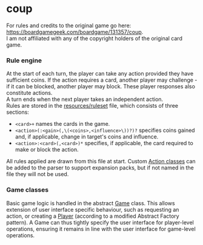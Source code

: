 # coup

For rules and credits to the original game go here: https://boardgamegeek.com/boardgame/131357/coup.   
I am not affiliated with any of the copyright holders of the original card game.  

### Rule engine

At the start of each turn, the player can take any action provided they have sufficient coins. If the action requires a
card, another player may challenge - if it can be blocked, another player may block. These player responses also constitute
actions.  
A turn ends when the next player takes an independent action.  
Rules are stored in the [resources/ruleset](https://raw.githubusercontent.com/connor-taylorbrown/coup/master/src/main/resources/ruleset) 
file, which consists of three sections:  
- ```<card>+``` names the cards in the game.
- ```<action>(:<gain>(,\(<coins>,<influence>\))?)?``` specifies coins gained and, if applicable, change in target's coins 
  and influence.
- ```<action>:<card>(,<card>)*``` specifies, if applicable, the card required to make or block the action.  

All rules applied are drawn from this file at start. Custom [Action classes](https://connor-taylorbrown.github.io/coup/coup/Action.html) 
can be added to the parser to support expansion packs, but if not named in the file they will not be used.

### Game classes

Basic game logic is handled in the abstract [Game](https://connor-taylorbrown.github.io/coup/coup/Game.html) class. This
allows extension of user interface specific behaviour, such as requesting an action, or creating a [Player](https://connor-taylorbrown.github.io/coup/coup/Player.html)
(according to a modified Abstract Factory pattern). A Game can thus tightly specify the user interface for player-level
operations, ensuring it remains in line with the user interface for game-level operations.